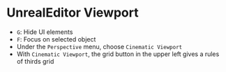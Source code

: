 # UnrealEditor Viewport

- `G`: Hide UI elements
- `F`: Focus on selected object
- Under the `Perspective` menu, choose `Cinematic Viewport`
- With `Cinematic Viewport`, the grid button in the upper left gives a rules of thirds grid
